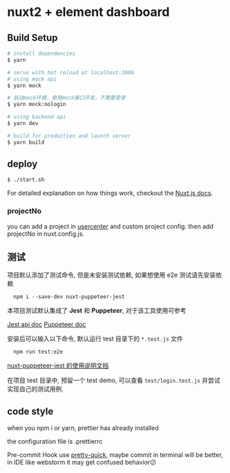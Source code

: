 # nuxt2 + element dashboard

## Build Setup

```bash
# install dependencies
$ yarn

# serve with hot reload at localhost:3000
# using mock api
$ yarn mock

# 启动mock环境，使用mock接口开发，不需要登录
$ yarn mock:nologin

# using backend api
$ yarn dev

# build for production and launch server
$ yarn build
```

## deploy

```bash
$ ./start.sh
```

For detailed explanation on how things work, checkout the [Nuxt.js docs](https://github.com/nuxt/nuxt.js).

### projectNo

you can add a project in [usercenter](http://gateway.deepexi.top/cp-web/)
and custom project config. then add projectNo in nuxt.config.js.

## 测试

项目默认添加了测试命令, 但是未安装测试依赖, 如果想使用 e2e 测试请先安装依赖

```shell
  npm i --save-dev nuxt-puppeteer-jest
```

本项目测试默认集成了 **Jest** 和 **Puppeteer**, 对于该工具使用可参考

[Jest api doc](https://facebook.github.io/jest/docs/en/api.html)
[Puppeteer doc](https://github.com/GoogleChrome/puppeteer)

安装后可以输入以下命令, 默认运行 test 目录下的 `*.test.js` 文件

```shell
  npm run test:e2e
```

[nuxt-puppeteer-jest 的使用说明文档](https://github.com/PepperYan/nuxt-jest-puppeteer)

在项目 test 目录中, 预留一个 test demo, 可以查看 `test/login.test.js` 并尝试实现自己的测试用例.

## code style

when you npm i or yarn, prettier has already installed

the configuration file is .prettierrc

Pre-commit Hook use [pretty-quick](https://github.com/azz/pretty-quick), maybe commit in terminal will be better, in IDE
like webstorm it may get confused behavior😕
